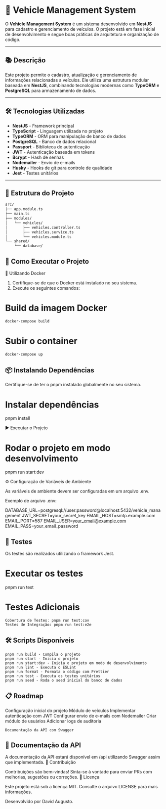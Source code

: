 # 🚗 Vehicle Management System

O **Vehicle Management System** é um sistema desenvolvido em **NestJS** para cadastro e gerenciamento de veículos. O projeto está em fase inicial de desenvolvimento e segue boas práticas de arquitetura e organização de código.

---

## 📚 Descrição

Este projeto permite o cadastro, atualização e gerenciamento de informações relacionadas a veículos. Ele utiliza uma estrutura modular baseada em **NestJS**, combinando tecnologias modernas como **TypeORM** e **PostgreSQL** para armazenamento de dados.

---

## 🛠️ Tecnologias Utilizadas

- **NestJS** - Framework principal
- **TypeScript** - Linguagem utilizada no projeto
- **TypeORM** - ORM para manipulação de banco de dados
- **PostgreSQL** - Banco de dados relacional
- **Passport** - Biblioteca de autenticação
- **JWT** - Autenticação baseada em tokens
- **Bcrypt** - Hash de senhas
- **Nodemailer** - Envio de e-mails
- **Husky** - Hooks de git para controle de qualidade
- **Jest** - Testes unitários

---

## 📂 Estrutura do Projeto

```bash
src/
├── app.module.ts
├── main.ts
├── modules/
│   └── vehicles/
│       ├── vehicles.controller.ts
│       ├── vehicles.service.ts
│       └── vehicles.module.ts
└── shared/
    └── database/
```

## 🚀 Como Executar o Projeto

🐳 Utilizando Docker

1. Certifique-se de que o Docker está instalado no seu sistema.
2. Execute os seguintes comandos:

# Build da imagem Docker
```bash
docker-compose build
```

# Subir o container
```bash
docker-compose up
```

## 📦 Instalando Dependências

Certifique-se de ter o pnpm instalado globalmente no seu sistema.

# Instalar dependências
pnpm install

▶️ Executar o Projeto

# Rodar o projeto em modo desenvolvimento
pnpm run start:dev

⚙️ Configuração de Variáveis de Ambiente

As variáveis de ambiente devem ser configuradas em um arquivo .env.

Exemplo de arquivo .env:

DATABASE_URL=postgresql://user:password@localhost:5432/vehicle_management
JWT_SECRET=your_secret_key
EMAIL_HOST=smtp.example.com
EMAIL_PORT=587
EMAIL_USER=your_email@example.com
EMAIL_PASS=your_email_password

## 🧪 Testes

Os testes são realizados utilizando o framework Jest.

# Executar os testes
pnpm run test

# Testes Adicionais

    Cobertura de Testes: pnpm run test:cov
    Testes de Integração: pnpm run test:e2e

## 🛠️ Scripts Disponíveis

    pnpm run build - Compila o projeto
    pnpm run start - Inicia o projeto
    pnpm run start:dev - Inicia o projeto em modo de desenvolvimento
    pnpm run lint - Executa o ESLint
    pnpm run format - Formata o código com Prettier
    pnpm run test - Executa os testes unitários
    pnpm run seed - Roda o seed inicial do banco de dados

## 📋 Roadmap

Configuração inicial do projeto
Módulo de veículos
Implementar autenticação com JWT
Configurar envio de e-mails com Nodemailer
Criar módulo de usuários
Adicionar logs de auditoria

    Documentação da API com Swagger

## 📖 Documentação da API

A documentação da API estará disponível em /api utilizando Swagger assim que implementada.
🤝 Contribuição

Contribuições são bem-vindas! Sinta-se à vontade para enviar PRs com melhorias, sugestões ou correções.
📄 Licença

Este projeto está sob a licença MIT. Consulte o arquivo LICENSE para mais informações.

Desenvolvido por David Augusto.